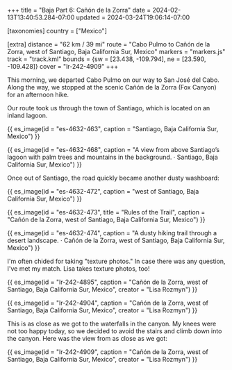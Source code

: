 +++
title = "Baja Part 6: Cañón de la Zorra"
date = 2024-02-13T13:40:53.284-07:00
updated = 2024-03-24T19:06:14-07:00

[taxonomies]
country = ["Mexico"]

[extra]
distance = "62 km / 39 mi"
route = "Cabo Pulmo to Cañón de la Zorra, west of Santiago, Baja California Sur, Mexico"
markers = "markers.js"
track = "track.kml"
bounds = {sw = [23.438, -109.794], ne = [23.590, -109.428]}
cover = "lr-242-4909"
+++

This morning, we departed Cabo Pulmo on our way to San José del Cabo. Along the way, we stopped at the scenic Cañón de la Zorra (Fox Canyon) for an afternoon hike.

<!-- more -->

Our route took us through the town of Santiago, which is located on an inland lagoon.

{{ es_image(id = "es-4632-463", caption = "Santiago, Baja California Sur, Mexico") }}

{{ es_image(id = "es-4632-468", caption = "A view from above Santiago’s lagoon with palm trees and mountains in the background. · Santiago, Baja California Sur, Mexico") }}

Once out of Santiago, the road quickly became another dusty washboard:

{{ es_image(id = "es-4632-472", caption = "west of Santiago, Baja California Sur, Mexico") }}

{{ es_image(id = "es-4632-473", title = "Rules of the Trail", caption = "Cañón de la Zorra, west of Santiago, Baja California Sur, Mexico") }}

{{ es_image(id = "es-4632-474", caption = "A dusty hiking trail through a desert landscape. · Cañón de la Zorra, west of Santiago, Baja California Sur, Mexico") }}

I'm often chided for taking "texture photos." In case there was any question, I've met my match. Lisa takes texture photos, too!

{{ es_image(id = "lr-242-4895", caption = "Cañón de la Zorra, west of Santiago, Baja California Sur, Mexico", creator = "Lisa Rozmyn") }}

{{ es_image(id = "lr-242-4904", caption = "Cañón de la Zorra, west of Santiago, Baja California Sur, Mexico", creator = "Lisa Rozmyn") }}

This is as close as we got to the waterfalls in the canyon. My knees were not too happy today, so we decided to avoid the stairs and climb down into the canyon. Here was the view from as close as we got:

{{ es_image(id = "lr-242-4909", caption = "Cañón de la Zorra, west of Santiago, Baja California Sur, Mexico", creator = "Lisa Rozmyn") }}


